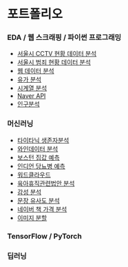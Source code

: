 포트폴리오
===

### EDA / 웹 스크래핑 / 파이썬 프로그래밍
- [서울시 CCTV 현황 데이터 분석](https://github.com/vive0508/portpolio/blob/main/Analysis%20Seoul%20CCTV.ipynb)     
- [서울시 범죄 현황 데이터 분석]()   
- [웹 데이터 분석]()   
- [유가 분석]()   
- [시계열 분석]()   
- [Naver API]()   
- [인구분석]()   

### 머신러닝
- [타이타닉 생존자분석]()   
- [와인데이터 분석]()   
- [보스턴 집값 예측]()   
- [인디언 당뇨병 예측]()   
- [워드클라우드]()
- [육아휴직관련법안 분석]()
- [감성 분석]()   
- [문장 유사도 분석]()
- [네이버 책 가격 분석]()   
- [이미지 분할]()   

### TensorFlow / PyTorch
### 딥러닝

